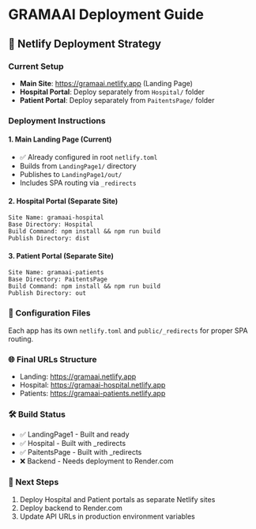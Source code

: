 # GRAMAAI Deployment Guide

## 🚀 Netlify Deployment Strategy

### Current Setup
- **Main Site**: https://gramaai.netlify.app (Landing Page)
- **Hospital Portal**: Deploy separately from `Hospital/` folder
- **Patient Portal**: Deploy separately from `PaitentsPage/` folder

### Deployment Instructions

#### 1. Main Landing Page (Current)
- ✅ Already configured in root `netlify.toml`
- Builds from `LandingPage1/` directory
- Publishes to `LandingPage1/out/`
- Includes SPA routing via `_redirects`

#### 2. Hospital Portal (Separate Site)
```
Site Name: gramaai-hospital
Base Directory: Hospital
Build Command: npm install && npm run build
Publish Directory: dist
```

#### 3. Patient Portal (Separate Site)
```
Site Name: gramaai-patients  
Base Directory: PaitentsPage
Build Command: npm install && npm run build
Publish Directory: out
```

### 🔧 Configuration Files

Each app has its own `netlify.toml` and `public/_redirects` for proper SPA routing.

### 🌐 Final URLs Structure
- Landing: https://gramaai.netlify.app
- Hospital: https://gramaai-hospital.netlify.app  
- Patients: https://gramaai-patients.netlify.app

### 🛠️ Build Status
- ✅ LandingPage1 - Built and ready
- ✅ Hospital - Built with _redirects  
- ✅ PaitentsPage - Built with _redirects
- ❌ Backend - Needs deployment to Render.com

### 📝 Next Steps
1. Deploy Hospital and Patient portals as separate Netlify sites
2. Deploy backend to Render.com
3. Update API URLs in production environment variables
